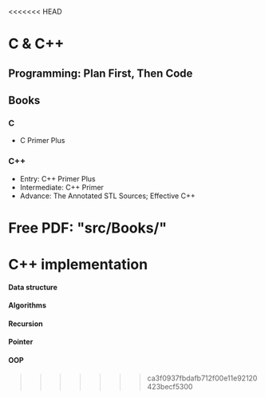 <<<<<<< HEAD
# C & C++

## Programming: Plan First, Then Code

## Books

### C

- C Primer Plus

### C++

- Entry: C++ Primer Plus
- Intermediate: C++ Primer
- Advance: The Annotated STL Sources; Effective C++

Free PDF: "src/Books/"
=======
# C++ implementation

#### Data structure
#### Algorithms
#### Recursion
#### Pointer
#### OOP
>>>>>>> ca3f0937fbdafb712f00e11e92120423becf5300
